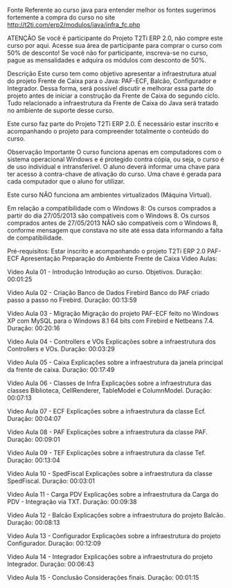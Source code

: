 Fonte Referente ao curso java 
para entender melhor os fontes sugerimos fortemente a compra do curso no site  http://t2ti.com/erp2/modulos/java/infra_fc.php




ATENÇÃO
Se você é participante do Projeto T2Ti ERP 2.0, não compre este curso por aqui. Acesse sua área de participante para comprar o curso com 50% de desconto! Se você não for participante, inscreva-se no curso, pague as mensalidades e adquira os módulos com desconto de 50%. 

Descrição
Este curso tem como objetivo apresentar a infraestrutura atual do projeto Frente de Caixa para o Java: PAF-ECF, Balcão, Configurador e Integrador. Dessa forma, será possível discutir e melhorar essa parte do projeto antes de iniciar a construção da Frente de Caixa do segundo ciclo. Tudo relacionado a infraestrutura da Frente de Caixa do Java será tratado no ambiente de suporte desse curso. 

Este curso faz parte do Projeto T2Ti ERP 2.0. É necessário estar inscrito e acompanhando o projeto para compreender totalmente o conteúdo do curso. 

Observação Importante
O curso funciona apenas em computadores com o sistema operacional Windows e é protegido contra cópia, ou seja, o curso é de uso individual e intransferível. O aluno deverá informar uma chave para ter acesso à contra-chave de ativação do curso. Uma chave é gerada para cada computador que o aluno for utilizar. 

Este curso NÃO funciona am ambientes virtualizados (Máquina Virtual). 

Em relação a compatibilidade com o Windows 8: 
Os cursos comprados a partir do dia 27/05/2013 são compatíveis com o Windows 8. 
Os cursos comprados antes de 27/05/2013 NÃO são compatíveis com o Windows 8, conforme mensagem que constava no site até essa data informando a falta de compatibilidade. 

Pré-requisitos:
Estar inscrito e acompanhando o projeto T2Ti ERP 2.0
PAF-ECF Apresentação
Preparação do Ambiente Frente de Caixa
Video Aulas:

Video Aula 01 - Introdução
Introdução ao curso. Objetivos.
Duração: 00:01:25

Video Aula 02 - Criação Banco de Dados Firebird
Banco do PAF criado passo a passo no Firebird.
Duração: 00:13:59

Video Aula 03 - Migração
Migração do projeto PAF-ECF feito no Windows XP com MySQL para o Windows 8.1 64 bits com Firebird e Netbeans 7.4.
Duração: 00:20:16

Video Aula 04 - Controllers e VOs
Explicações sobre a infraestrutura dos Controllers e VOs.
Duração: 00:03:29

Video Aula 05 - Caixa
Explicações sobre a infraestrutura da janela principal da frente de caixa.
Duração: 00:17:49

Video Aula 06 - Classes de Infra
Explicações sobre a infraestrutura das classes Biblioteca, CellRenderer, TableModel e ColumnModel.
Duração: 00:07:13

Video Aula 07 - ECF
Explicações sobre a infraestrutura da classe Ecf.
Duração: 00:04:07

Video Aula 08 - PAF
Explicações sobre a infraestrutura da classe PAF.
Duração: 00:09:01

Video Aula 09 - TEF
Explicações sobre a infraestrutura da classe Tef.
Duração: 00:13:04

Video Aula 10 - SpedFiscal
Explicações sobre a infraestrutura da classe SpedFiscal.
Duração: 00:03:01

Video Aula 11 - Carga PDV
Explicações sobre a infraestrutura da Carga do PDV - Integração via TXT.
Duração: 00:09:38

Video Aula 12 - Balcão
Explicações sobre a infraestrutura do projeto Balcão.
Duração: 00:08:13

Video Aula 13 - Configurador
Explicações sobre a infraestrutura do projeto Configurador.
Duração: 00:12:09

Video Aula 14 - Integrador
Explicações sobre a infraestrutura do projeto Integrador.
Duração: 00:06:43

Video Aula 15 - Conclusão
Considerações finais.
Duração: 00:01:15
